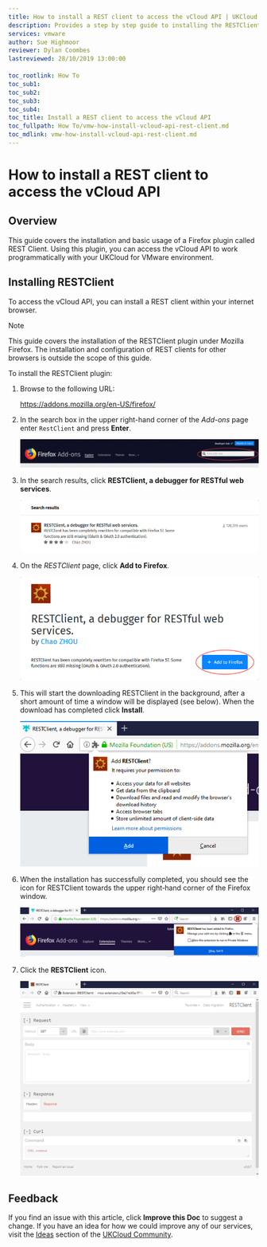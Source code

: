 ```yaml
---
title: How to install a REST client to access the vCloud API | UKCloud Ltd
description: Provides a step by step guide to installing the RESTClient in Mozilla Firefox so that you can access the vCloud API
services: vmware
author: Sue Highmoor
reviewer: Dylan Coombes
lastreviewed: 28/10/2019 13:00:00

toc_rootlink: How To
toc_sub1:
toc_sub2:
toc_sub3:
toc_sub4:
toc_title: Install a REST client to access the vCloud API
toc_fullpath: How To/vmw-how-install-vcloud-api-rest-client.md
toc_mdlink: vmw-how-install-vcloud-api-rest-client.md
---
```


# How to install a REST client to access the vCloud API

## Overview

This guide covers the installation and basic usage of a Firefox plugin called REST Client. Using this plugin, you can access the vCloud API to work programmatically with your UKCloud for VMware environment.

## Installing RESTClient

To access the vCloud API, you can install a REST client within your internet browser.

> [!NOTE]
> This guide covers the installation of the RESTClient plugin under Mozilla Firefox. The installation and configuration of REST clients for other browsers is outside the scope of this guide.

To install the RESTClient plugin:

1. Browse to the following URL:

    <https://addons.mozilla.org/en-US/firefox/>

2. In the search box in the upper right-hand corner of the *Add-ons* page enter `RestClient` and press **Enter**.

    ![Search field in Firefox Add-ons page](images/vmw-firefox-find-add-ons.png)

3. In the search results, click **RESTClient, a debugger for RESTful web services**.

    ![Search results for RestClient](images/vmw-firefox-results-restclient.png)

4. On the *RESTClient* page, click **Add to Firefox**.

    ![RESTClient page](images/vmw-firefox-restclient-add.png)

5. This will start the downloading RESTClient in the background, after a short amount of time a window will be displayed (see below). When the download has completed click **Install**.

    ![Install RESTClient](images/vmw-firefox-restclient-install.png)

6. When the installation has successfully completed, you should see the icon for RESTClient towards the upper right‑hand corner of the Firefox window.

    ![RESTClient icon](images/vmw-firefox-restclient-icon.png)

7. Click the **RESTClient** icon.

    ![RESTClient](images/vmw-firefox-restclient.png)

## Feedback

If you find an issue with this article, click **Improve this Doc** to suggest a change. If you have an idea for how we could improve any of our services, visit the [Ideas](https://community.ukcloud.com/ideas) section of the [UKCloud Community](https://community.ukcloud.com).
